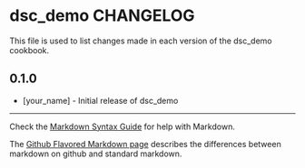dsc_demo CHANGELOG
==================

This file is used to list changes made in each version of the dsc_demo cookbook.

0.1.0
-----
- [your_name] - Initial release of dsc_demo

- - -
Check the [Markdown Syntax Guide](http://daringfireball.net/projects/markdown/syntax) for help with Markdown.

The [Github Flavored Markdown page](http://github.github.com/github-flavored-markdown/) describes the differences between markdown on github and standard markdown.
